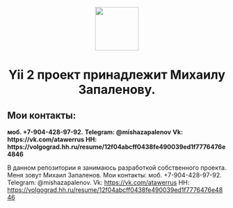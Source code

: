 <p align="center">
    <a href="https://github.com/yiisoft" target="_blank">
        <img src="https://avatars0.githubusercontent.com/u/993323" height="100px">
    </a>
    <h1 align="center">Yii 2 проект принадлежит Михаилу Запаленову.</h1>
    <h2>Мои контакты:</h2>
    <strong>моб. +7-904-428-97-92.</strong>
    <strong>Telegram: @mishazapalenov</strong>
    <strong>Vk: https://vk.com/atawerrus </strong>
    <strong>HH: https://volgograd.hh.ru/resume/12f04abcff0438fe490039ed1f7776476e4846 </strong>
    <br>
</p>

В данном репозитории я занимаюсь разработкой собственного проекта. Меня зовут Михаил Запаленов. 
Мои контакты: 
моб. +7-904-428-97-92. 
Telegram: @mishazapalenov. 
Vk: https://vk.com/atawerrus 
HH: https://volgograd.hh.ru/resume/12f04abcff0438fe490039ed1f7776476e4846
